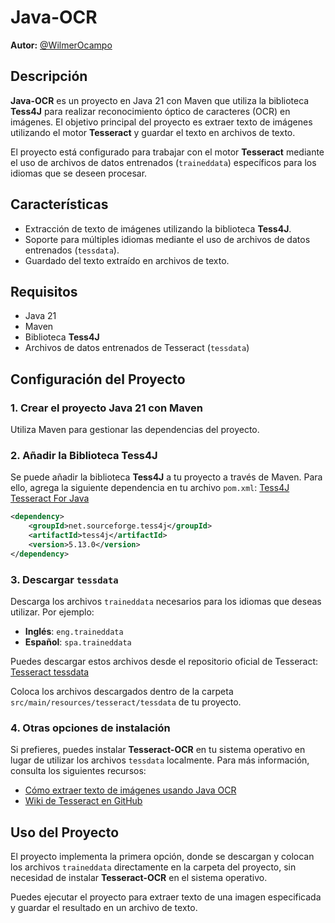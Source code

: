 # Java-OCR
**Autor:** [@WilmerOcampo](https://github.com/WilmerOcampo)

## Descripción

**Java-OCR** es un proyecto en Java 21 con Maven que utiliza la biblioteca **Tess4J** para realizar reconocimiento óptico de caracteres (OCR) en imágenes. El objetivo principal del proyecto es extraer texto de imágenes utilizando el motor **Tesseract** y guardar el texto en archivos de texto.

El proyecto está configurado para trabajar con el motor **Tesseract** mediante el uso de archivos de datos entrenados (`traineddata`) específicos para los idiomas que se deseen procesar.

## Características

- Extracción de texto de imágenes utilizando la biblioteca **Tess4J**.
- Soporte para múltiples idiomas mediante el uso de archivos de datos entrenados (`tessdata`).
- Guardado del texto extraído en archivos de texto.

## Requisitos

- Java 21
- Maven
- Biblioteca **Tess4J**
- Archivos de datos entrenados de Tesseract (`tessdata`)

## Configuración del Proyecto

### 1. Crear el proyecto Java 21 con Maven

Utiliza Maven para gestionar las dependencias del proyecto.

### 2. Añadir la Biblioteca Tess4J

Se puede añadir la biblioteca **Tess4J** a tu proyecto a través de Maven. Para ello, agrega la siguiente dependencia en tu archivo `pom.xml`: [Tess4J Tesseract For Java](https://mvnrepository.com/artifact/net.sourceforge.tess4j/tess4j)

```xml
<dependency>
    <groupId>net.sourceforge.tess4j</groupId>
    <artifactId>tess4j</artifactId>
    <version>5.13.0</version>
</dependency>
```

### 3. Descargar `tessdata`

Descarga los archivos `traineddata` necesarios para los idiomas que deseas utilizar. Por ejemplo:

- **Inglés**: `eng.traineddata`
- **Español**: `spa.traineddata`

Puedes descargar estos archivos desde el repositorio oficial de Tesseract: [Tesseract tessdata](https://github.com/tesseract-ocr/tessdata)

Coloca los archivos descargados dentro de la carpeta `src/main/resources/tesseract/tessdata` de tu proyecto.

### 4. Otras opciones de instalación

Si prefieres, puedes instalar **Tesseract-OCR** en tu sistema operativo en lugar de utilizar los archivos `tessdata` localmente. Para más información, consulta los siguientes recursos:

- [Cómo extraer texto de imágenes usando Java OCR](https://javatechonline.com/how-to-extract-text-from-image-using-java-ocr/)
- [Wiki de Tesseract en GitHub](https://github.com/UB-Mannheim/tesseract/wiki)

## Uso del Proyecto

El proyecto implementa la primera opción, donde se descargan y colocan los archivos `traineddata` directamente en la carpeta del proyecto, sin necesidad de instalar **Tesseract-OCR** en el sistema operativo.

Puedes ejecutar el proyecto para extraer texto de una imagen especificada y guardar el resultado en un archivo de texto.
